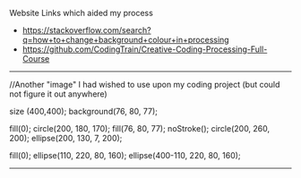 Website Links which aided my process 
- https://stackoverflow.com/search?q=how+to+change+background+colour+in+processing
- https://github.com/CodingTrain/Creative-Coding-Processing-Full-Course
---------------------------------------------------------------------------------------------
//Another "image" I had wished to use upon my coding project (but could not figure it out anywhere)

size (400,400);
background(76, 80, 77);

fill(0);
circle(200, 180, 170);
fill(76, 80, 77);
noStroke();
circle(200, 260, 200);
ellipse(200, 130, 7, 200);

fill(0);
ellipse(110, 220, 80, 160);
ellipse(400-110, 220, 80, 160); 

-----------------------------------------------------------------------------------------------------
